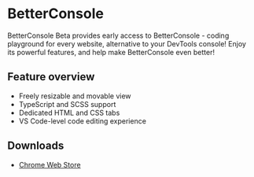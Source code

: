 # BetterConsole
BetterConsole Beta provides early access to BetterConsole - coding playground for every website, alternative to your DevTools console!
Enjoy its powerful features, and help make BetterConsole even better!

## Feature overview
- Freely resizable and movable view
- TypeScript and SCSS support
- Dedicated HTML and CSS tabs
- VS Code-level code editing experience

## Downloads
- [Chrome Web Store](https://chrome.google.com/webstore/detail/betterconsole-beta/bhlbffgngnjfleeaiaoojhfhbdhijfep?hl=pl&authuser=0)
